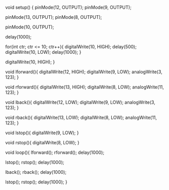 void setup() {
  pinMode(12, OUTPUT);
  pinMode(9, OUTPUT);

  pinMode(13, OUTPUT);
  pinMode(8, OUTPUT);

  pinMode(10, OUTPUT);
  
  delay(1000);
  
  for(int ctr; ctr <= 10; ctr++){
    digitalWrite(10, HIGH);
    delay(500);
    digitalWrite(10, LOW);
    delay(1000);
  }
  
  digitalWrite(10, HIGH);
}

void lforward(){
  digitalWrite(12, HIGH);
  digitalWrite(9, LOW);
  analogWrite(3, 123);
}

void rforward(){
  digitalWrite(13, HIGH);
  digitalWrite(8, LOW);
  analogWrite(11, 123);
}

void lback(){
  digitalWrite(12, LOW);
  digitalWrite(9, LOW);
  analogWrite(3, 123);
}

void rback(){
  digitalWrite(13, LOW);
  digitalWrite(8, LOW);
  analogWrite(11, 123);
}

void lstop(){
  digitalWrite(9, LOW);
}

void rstop(){
  digitalWrite(8, LOW);
}

void loop(){
  lforward();
  rforward();
  delay(1000);
  
  lstop();
  rstop();
  delay(1000);
  
  lback();
  rback();
  delay(1000);
  
  lstop();
  rstop();
  delay(1000);
}
